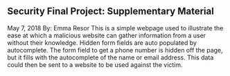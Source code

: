 Security Final Project: Supplementary Material
---
May 7, 2018
By: Emma Resor
This is a simple webpage used to illustrate the ease at which a malicious
website can gather information from a user without their knowledge. Hidden
form fields are auto populated by autocomplete. The form field to get a phone
number is hidden off the page, but it fills with the autocomplete of the
name or email address.
This data could then be sent to a website to be used against the victim.
